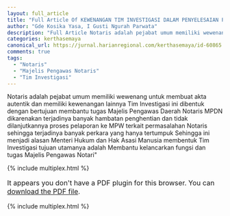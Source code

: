 ```yaml
---
layout: full_article
title: "Full Article Of KEWENANGAN TIM INVESTIGASI DALAM PENYELESAIAN PERMASALAHAN HUKUM NOTARIS"
author: "Gde Kosika Yasa, I Gusti Ngurah Parwata"
description: "Full Article Notaris adalah pejabat umum memiliki wewenang untuk membuat akta autentik dan memiliki kewenangan lainnya Tim Investigasi ini dibentuk dengan bertujuan membantu tugas M"
categories: kerthasemaya
canonical_url: https://jurnal.harianregional.com/kerthasemaya/id-60865
comments: true
tags:
  - "Notaris"
  - "Majelis Pengawas Notaris"
  - "Tim Investigasi"
---
```



Notaris adalah pejabat umum memiliki wewenang untuk membuat akta autentik dan memiliki kewenangan lainnya Tim Investigasi ini dibentuk dengan bertujuan membantu tugas Majelis Pengawas Daerah Notaris MPDN dikarenakan terjadinya banyak hambatan penghentian dan tidak dilanjutkannya proses pelaporan ke MPW terkait permasalahan Notaris sehingga terjadinya banyak perkara yang hanya tertumpuk Sehingga ini menjadi alasan Menteri Hukum dan Hak Asasi Manusia membentuk Tim Investigasi tujuan utamanya adalah Membantu kelancarkan fungsi dan tugas Majelis Pengawas Notari"

{% include multiplex.html %}
        <object id="pdfObject" data="http://localhost:4000/pdf/107739.pdf" type="application/pdf" width="100%" height="600">
            <p style="font-size: 16px;">It appears you don't have a PDF plugin for this browser.
                You can <a href="http://localhost:4000/pdf/107739.pdf" target="_blank">download the PDF file</a>.</p>
        </object>
{% include multiplex.html %}

